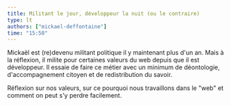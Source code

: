 ```yaml
---
title: Militant le jour, développeur la nuit (ou le contraire)
type: lt
authors: ["mickael-deffontaine"]
time: "15:50"
---
```


Mickaël est (re)devenu militant politique il y maintenant plus d'un an. Mais à la réflexion, il milite pour certaines valeurs du web depuis que il est développeur. Il essaie de faire ce métier avec un minimum de déontologie, d'accompagnement citoyen et de redistribution du savoir.

Réflexion sur nos valeurs, sur ce pourquoi nous travaillons dans le "web" et comment on peut s'y perdre facilement.
